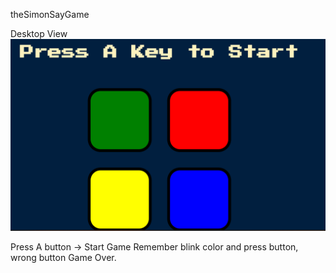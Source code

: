 
theSimonSayGame

<div>
  <label>Desktop View</label>
  <img src ="./logo.png" alt="pic_LOGO" />
<div>

Press A button -> Start Game
Remember blink color and press button, wrong button Game Over.